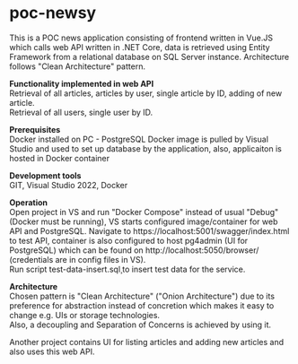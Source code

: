 # poc-newsy
This is a POC news application consisting of frontend written in Vue.JS which calls web API written in .NET Core, data is retrieved using Entity Framework from a relational database on SQL Server instance. Architecture follows "Clean Architecture" pattern.
   
**Functionality implemented in web API**   
Retrieval of all articles, articles by user, single article by ID, adding of new article.   
Retrieval of all users, single user by ID.   
   
**Prerequisites**   
Docker installed on PC - PostgreSQL Docker image is pulled by Visual Studio and used to set up database by the application, also, applicaiton is hosted in Docker container   
      
**Development tools**   
GIT, Visual Studio 2022, Docker   
      
**Operation**   
Open project in VS and run "Docker Compose" instead of usual "Debug" (Docker must be running), VS starts configured image/container for web API and PostgreSQL.
Navigate to https://localhost:5001/swagger/index.html to test API, container is also configured to host pg4admin (UI for PostgreSQL) which can be found on http://localhost:5050/browser/ (credentials are in config files in VS).   
Run script test-data-insert.sql¸to insert test data for the service.   
   
**Architecture**  
Chosen pattern is "Clean Architecture" ("Onion Architecture") due to its preference for abstraction instead of concretion which makes it easy to change e.g. UIs or storage technologies.   
Also, a decoupling and Separation of Concerns is achieved by using it.

Another project contains UI for listing articles and adding new articles and also uses this web API.
